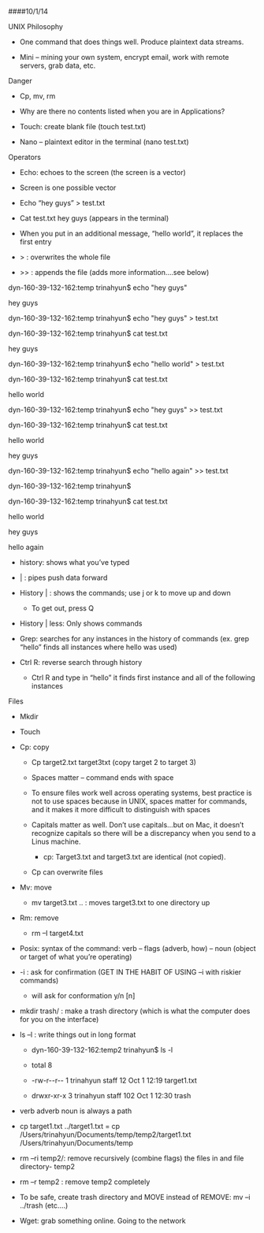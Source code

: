 ####10/1/14

UNIX Philosophy

-   One command that does things well. Produce plaintext data streams.

-   Mini – mining your own system, encrypt email, work with remote
    servers, grab data, etc.

Danger

-   Cp, mv, rm

-   Why are there no contents listed when you are in Applications?

-   Touch: create blank file (touch test.txt)

-   Nano – plaintext editor in the terminal (nano test.txt)

Operators

-   Echo: echoes to the screen (the screen is a vector)

-   Screen is one possible vector

-   Echo “hey guys” \> test.txt

-   Cat test.txt hey guys (appears in the terminal)

-   When you put in an additional message, “hello world”, it replaces
    the first entry

-   \> : overwrites the whole file

-   \>\> : appends the file (adds more information….see below)

dyn-160-39-132-162:temp trinahyun\$ echo "hey guys"

hey guys

dyn-160-39-132-162:temp trinahyun\$ echo "hey guys" \> test.txt

dyn-160-39-132-162:temp trinahyun\$ cat test.txt

hey guys

dyn-160-39-132-162:temp trinahyun\$ echo "hello world" \> test.txt

dyn-160-39-132-162:temp trinahyun\$ cat test.txt

hello world

dyn-160-39-132-162:temp trinahyun\$ echo "hey guys" \>\> test.txt

dyn-160-39-132-162:temp trinahyun\$ cat test.txt

hello world

hey guys

dyn-160-39-132-162:temp trinahyun\$ echo "hello again" \>\> test.txt

dyn-160-39-132-162:temp trinahyun\$

dyn-160-39-132-162:temp trinahyun\$ cat test.txt

hello world

hey guys

hello again

-   history: shows what you’ve typed

-   | : pipes push data forward

-   History | : shows the commands; use j or k to move up and down

    -   To get out, press Q

-   History | less: Only shows commands

-   Grep: searches for any instances in the history of commands (ex.
    grep “hello” finds all instances where hello was used)

-   Ctrl R: reverse search through history

    -   Ctrl R and type in “hello” it finds first instance and all of
        the following instances

Files

-   Mkdir

-   Touch

-   Cp: copy

    -   Cp target2.txt target3txt (copy target 2 to target 3)

    -   Spaces matter – command ends with space

    -   To ensure files work well across operating systems, best
        practice is not to use spaces because in UNIX, spaces matter for
        commands, and it makes it more difficult to distinguish with
        spaces

    -   Capitals matter as well. Don’t use capitals…but on Mac, it
        doesn’t recognize capitals so there will be a discrepancy when
        you send to a Linus machine.

        -   cp: Target3.txt and target3.txt are identical (not copied).

    -   Cp can overwrite files

-   Mv: move

    -   mv target3.txt .. : moves target3.txt to one directory up

-   Rm: remove

    -   rm –I target4.txt

-   Posix: syntax of the command: verb – flags (adverb, how) – noun
    (object or target of what you’re operating)

-   -i : ask for confirmation (GET IN THE HABIT OF USING –i with riskier
    commands)

    -   will ask for conformation y/n [n]

-   mkdir trash/ : make a trash directory (which is what the computer
    does for you on the interface)

-   ls –l : write things out in long format

    -   dyn-160-39-132-162:temp2 trinahyun\$ ls -l

    -   total 8

    -   -rw-r--r-- 1 trinahyun staff 12 Oct 1 12:19 target1.txt

    -   drwxr-xr-x 3 trinahyun staff 102 Oct 1 12:30 trash

-   verb adverb noun is always a path

-   cp target1.txt ../target1.txt = cp
    /Users/trinahyun/Documents/temp/temp2/target1.txt
    /Users/trinahyun/Documents/temp

-   rm –ri temp2/: remove recursively (combine flags) the files in and
    file directory- temp2

-   rm –r temp2 : remove temp2 completely

-   To be safe, create trash directory and MOVE instead of REMOVE: mv –i
    ../trash (etc….)

-   Wget: grab something online. Going to the network